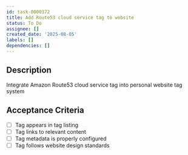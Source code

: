```yaml
---
id: task-0000372
title: Add Route53 cloud service tag to website
status: To Do
assignee: []
created_date: '2025-08-05'
labels: []
dependencies: []
---
```


## Description

Integrate Amazon Route53 cloud service tag into personal website tag system

## Acceptance Criteria

- [ ] Tag appears in tag listing
- [ ] Tag links to relevant content
- [ ] Tag metadata is properly configured
- [ ] Tag follows website design standards
